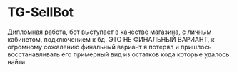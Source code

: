 # TG-SellBot

Дипломная работа, бот выступает в качестве магазина, с личным кабинетом, подключением к бд. 
ЭТО НЕ ФИНАЛЬНЫЙ ВАРИАНТ, к огромному сожалению финальный вариант я потерял и пришлось восстанавливать его примерный вид из остатков кода которые удалось найти.
